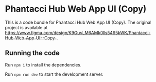 
  # Phantacci Hub Web App UI (Copy)

  This is a code bundle for Phantacci Hub Web App UI (Copy). The original project is available at https://www.figma.com/design/K9GuvLM6AMk0Ils5465kWK/Phantacci-Hub-Web-App-UI--Copy-.

  ## Running the code

  Run `npm i` to install the dependencies.

  Run `npm run dev` to start the development server.
  